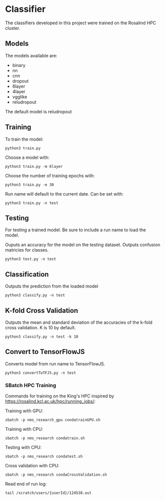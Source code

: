 # Classifier

The classifiers developed in this project were trained on the Rosalind HPC cluster.

## Models

The models available are:

- binary
- nn
- cnn
- dropout
- 6layer
- 4layer
- vgglike
- reludropout

The default model is reludropout

## Training

To train the model:

```
python3 train.py
```

Choose a model with:

```
python3 train.py -m 6layer
```

Choose the number of training epochs with:

```
python3 train.py -e 30
```

Run name will default to the current date. Can be set with:

```
python3 train.py -n test
```

## Testing

For testing a trained model. Be sure to include a run name to load the model.

Ouputs an accuracy for the model on the testing dataset.
Outputs confusion matricies for classes.

```
python3 test.py -n test
```

## Classification

Outputs the prediction from the loaded model

```
python3 classify.py -n test
```

## K-fold Cross Validation

Outputs the mean and standard deviation of the accuracies of the k-fold cross validation.
K is 10 by default.

```
python3 classify.py -n test -k 10
```

## Convert to TensorFlowJS

Converts model from run name to TensorFlowJS.

```
python3 convertToTFJS.py -n test
```

### SBatch HPC Training

Commands for training on the King's HPC inspired by https://rosalind.kcl.ac.uk/hpc/running_jobs/:

Training with GPU:

```
sbatch -p nms_research_gpu condatrainGPU.sh
```

Training with CPU:

```
sbatch -p nms_research condatrain.sh
```

Testing with CPU:

```
sbatch -p nms_research condatest.sh
```

Cross validation with CPU:

```
sbatch -p nms_research condaCrossValidation.sh
```

Read end of run log:

```
tail /scratch/users/{userId}/124538.out
```
